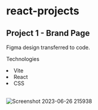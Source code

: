 # react-projects
<h2> Project 1 - Brand Page </h2>
<p> Figma design transferred to code. </p>


Technologies
<li> Vite </li>
<li> React </li>
<li> CSS </li>
<br/>


![Screenshot 2023-06-26 215938](https://github.com/edakaraman/react-projects/assets/95571155/e3b2efb2-5996-4f65-b0c0-41e71f8ead11)
